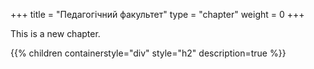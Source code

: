 +++
title = "Педагогічний факультет"
type = "chapter"
weight = 0
+++

This is a new chapter.

{{% children containerstyle="div" style="h2" description=true %}}